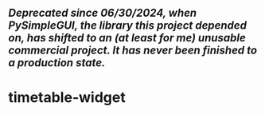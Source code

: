 ## ***Deprecated since 06/30/2024, when PySimpleGUI, the library this project depended on, has shifted to an (at least for me) unusable commercial project. It has never been finished to a production state.***

# timetable-widget

